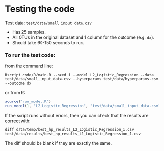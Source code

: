 # Testing the code

Test data: `test/data/small_input_data.csv`

- Has 25 samples.
- All OTUs in the original dataset and 1 column for the outcome (e.g. `dx`).
- Should take 60-150 seconds to run.

### To run the test code:

from the command line:
```
Rscript code/R/main.R --seed 1 --model L2_Logistic_Regression --data  test/data/small_input_data.csv --hyperparams test/data/hyperparams.csv --outcome dx
```

or from R:
```R
source("run_model.R")
run_model(1, "L2_Logistic_Regression", "test/data/small_input_data.csv", "test/data/hyperparams.csv", "dx", permutation = FALSE)
```

If the script runs without errors, then you can check that the results are correct with:
```
diff data/temp/best_hp_results_L2_Logistic_Regression_1.csv test/data/results/best_hp_results_L2_Logistic_Regression_1.csv
```

The diff should be blank if they are exactly the same.
